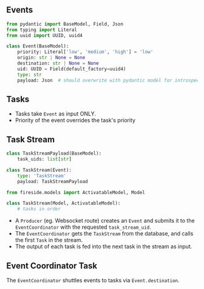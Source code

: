 ## Events

```python
from pydantic import BaseModel, Field, Json
from typing import Literal
from uuid import UUID, uuid4

class Event(BaseModel):
    priority: Literal['low', 'medium', 'high'] = 'low'
    origin: str | None = None
    destination: str | None = None
    uid: UUID = Field(default_factory=uuid4)
    type: str
    payload: Json  # should overwrite with pydantic model for introspection
```

## Tasks

- Tasks take `Event` as input ONLY.
- Priority of the event overrides the task's priority

## Task Stream

```python
class TaskStreamPayload(BaseModel):
    task_uids: list[str]

class TaskStream(Event):
    type: 'TaskStream'
    payload: TaskStreamPayload
```

```python
from fireside.models import ActivatableModel, Model

class TaskStream(Model, ActivatableModel):
    # tasks in order

```

- A `Producer` (eg. Websocket route) creates an `Event` and submits it to the `EventCoordinator` with the requested `task_stream_uid`.
- The `EventCoordinator` gets the `TaskStream` from the database, and calls the first `Task` in the stream.
- The output of each task is fed into the next task in the stream as input.

## Event Coordinator Task

The `EventCoordinator` shuttles events to tasks via `Event.destination`.
